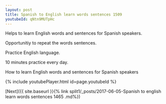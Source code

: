 ```yaml
---
layout: post
title: Spanish to English learn words sentences 1509 
youtubeId: qNtn9MUTpHc
---
```

 
 
Helps to learn English words and sentences for Spanish speakers.

Opportunitiy to repeat the words sentences. 

Practice English language. 
 
10 minutes practice every day. 
 
How to learn English words and sentences for Spanish speakers 
 
{% include youtubePlayer.html id=page.youtubeId %}
 
 
[Next]({{ site.baseurl }}{% link  split1/_posts/2017-06-05-Spanish to english learn words sentences 1465 .md%})
 
